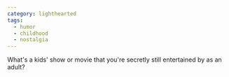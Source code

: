 ```yaml
---
category: lighthearted
tags:
  - humor
  - childhood
  - nostalgia
---
```


What's a kids' show or movie that you're secretly still entertained by as an adult?
